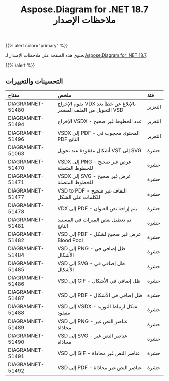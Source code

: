 ﻿---
title: Aspose.Diagram for .NET 18.7 ملاحظات الإصدار
type: docs
weight: 60
url: /ar/net/aspose-diagram-for-net-18-7-release-notes/
---
{{% alert color="primary" %}} 

 تحتوي هذه الصفحة على ملاحظات الإصدار لـ[Aspose.Diagram for .NET 18.7](https://www.nuget.org/packages/Aspose.Diagram/18.7.0).

{{% /alert %}} 
## **التحسينات والتغييرات**

|**مفتاح**|**ملخص**|**فئة**|
|:- |:- |:- |
|DIAGRAMNET-51480|يقوم الإخراج VDX بالإبلاغ عن خطأ بعد التحويل من الملف المصدر VSD|التعزيز|
|DIAGRAMNET-51494|الإخراج VSDX - عدد الخطوط غير صحيح|التعزيز|
|DIAGRAMNET-51496|VSDX إلى PDF - المحتوى محجوب في PDF الناتج|التعزيز|
|DIAGRAMNET-51063|أشكال مفقودة عند تحويل VST إلى SVG|حشرة|
|DIAGRAMNET-51470|VSDX إلى PNG - عرض غير صحيح للخطوط المتصلة|حشرة|
|DIAGRAMNET-51471|VSDX إلى SVG - عرض غير صحيح للخطوط المتصلة|حشرة|
|DIAGRAMNET-51477|VSD to PDF - التفاف غير صحيح للكلمات على الشكل|حشرة|
|DIAGRAMNET-51478|VDX إلى PDF - يتم إزاحة نص العنوان|حشرة|
|DIAGRAMNET-51481|تم تعطيل بعض الميزات في المستند الناتج|حشرة|
|DIAGRAMNET-51482|VSD إلى PDF - عرض غير صحيح لشكل Blood Pool|حشرة|
|DIAGRAMNET-51484|VSD إلى PNG - ظل إضافي في الأشكال|حشرة|
|DIAGRAMNET-51485|VSD إلى SVG - ظل إضافي في الأشكال|حشرة|
|DIAGRAMNET-51486|VSD إلى GIF - ظل إضافي في الأشكال|حشرة|
|DIAGRAMNET-51487|VSD إلى PDF - ظل إضافي في الأشكال|حشرة|
|DIAGRAMNET-51488|VSD إلى VSDX - شكل ارتباط التوريد مفقود|حشرة|
|DIAGRAMNET-51489|VSD إلى PNG - عناصر النص غير محاذاة|حشرة|
|DIAGRAMNET-51490|VSD إلى SVG - عناصر النص غير محاذاة|حشرة|
|DIAGRAMNET-51491|VSD إلى GIF - عناصر النص غير محاذاة|حشرة|
|DIAGRAMNET-51492|VSD إلى PDF - عناصر النص غير محاذاة|حشرة|

